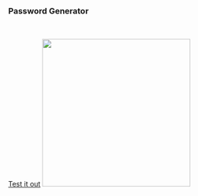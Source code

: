 <h3>Password Generator</h3>
<br>

<a href="https://weather-app-akosszabo.netlify.app/">Test it out</a>
<img src="https://user-images.githubusercontent.com/91012723/222952574-1366bf7d-7c7b-41fc-ad73-96eebdf1442b.gif" width="300" height="300">
